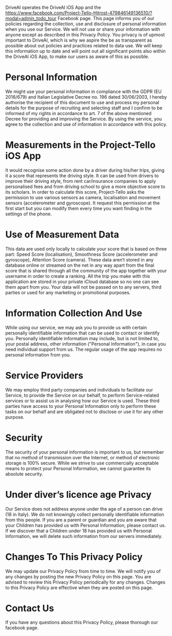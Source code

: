 DriveAI operates the DriveAI iOS App and the https://www.facebook.com/Project-Tello-Hitrost-479846149136510/?modal=admin_todo_tour Facebook page. This page informs you of our policies regarding the collection, use and disclosure of personal information when you use our Service. We will not use or share your information with anyone except as described in this Privacy Policy.
You privacy is of upmost important to DriveAI, which is why we aspire the be as transparent as possible about out policies and practices related to data use. We will keep this information up to date and will point out all significant points also within the DriveAI iOS App, to make our users as aware of this as possible.

# Personal Information
We might use your personal information in compliance with the GDPR (EU 2016/679) and Italian Legislative Decree no. 196 dated 30/06/2003, I hereby authorise the recipient of this document to use and process my personal details for the purpose of recruiting and selecting staff and I confirm to be informed of my rights in accordance to art. 7 of the above mentioned Decree for providing and improving the Service. By using the service, you agree to the collection and use of information in accordance with this policy. 

# Measurements in the Project-Tello iOS App
It would recognise some action done by a driver during his/her trips, giving it a score that represents the driving style. 
It can be used from drivers to improve their driving style, from rent car/insurance companies to apply personalised fees and from driving school to give a more objective score to its scholars. 
In order to calculate this score, Project-Tello asks the permission to use various sensors as camera, localisation and movement sensors (accelerometer and gyroscope). It request this permission at the first start but you can modify them every time you want finding in the settings of the phone. 

# Use of Measurement Data
This data are used only locally to calculate your score that is based on three part: Speed Score (localisation), Smoothness Score (accelerometer and gyroscope), Attention Score (camera). These data aren’t stored in any database online or streamed on the net in any way apart from the final score that is shared through all the community of the app together with your username in order to create a ranking. All the trip you make with this application are stored in your private iCloud database so no one can see them apart from you. Your data will not be passed on to any servers, third parties or used for any marketing or promotional purposes.

# Information Collection And Use
While using our service, we may ask you to provide us with certain personally identifiable information that can be used to contact or identify you. Personally identifiable information may include, but is not limited to, your postal address, other information ("Personal Information"), in case you need individual support from us. The regular usage of the app requires no personal information from you.

# Service Providers
We may employ third party companies and individuals to facilitate our Service, to provide the Service on our behalf, to perform Service-related services or to assist us in analysing how our Service is used. These third parties have access to your Personal Information only to perform these tasks on our behalf and are obligated not to disclose or use it for any other purpose.

# Security
The security of your personal information is important to us, but remember that no method of transmission over the Internet, or method of electronic storage is 100% secure. While we strive to use commercially acceptable means to protect your Personal Information, we cannot guarantee its absolute security.

# Under diver’s licence age Privacy
Our Service does not address anyone under the age of a person can drive (18 in Italy). We do not knowingly collect personally identifiable information from this people. If you are a parent or guardian and you are aware that your Children has provided us with Personal Information, please contact us. If we discover that a Children under 18 has provided us with Personal Information, we will delete such information from our servers immediately.

# Changes To This Privacy Policy
We may update our Privacy Policy from time to time. We will notify you of any changes by posting the new Privacy Policy on this page. You are advised to review this Privacy Policy periodically for any changes. Changes to this Privacy Policy are effective when they are posted on this page.

# Contact Us
If you have any questions about this Privacy Policy, please thorough our facebook page.
